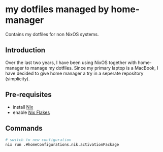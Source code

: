# my dotfiles managed by home-manager

Contains my dotfiles for non NixOS systems.

## Introduction

Over the last two years, I have been using NixOS together with home-manager to manage my dotfiles.
Since my primary laptop is a MacBook, I have decided to give home manager a try in a seperate repository (simplicity).

## Pre-requisites

- install [Nix](https://nixos.org/download.html)
- enable [Nix Flakes](https://nixos.wiki/wiki/Flakes)

## Commands

```bash
# switch to new configuration
nix run .#homeConfigurations.nik.activationPackage
```

